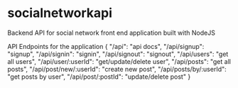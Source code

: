 # socialnetworkapi
Backend API  for social network front end application built with NodeJS

API Endpoints for the application
{
    "/api": "api docs",
    "/api/signup": "signup",
    "/api/signin": "signin",
    "/api/signout": "signout",
    "/api/users": "get all users",
    "/api/user/:userId": "get/update/delete user",
    "/api/posts": "get all posts",
    "/api/post/new/:userId": "create new post",
    "/api/posts/by/:userId": "get posts by user",
    "/api/post/:postId": "update/delete post"
}
